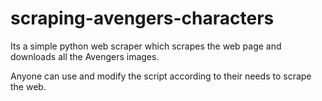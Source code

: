 # scraping-avengers-characters
Its a simple python web scraper which scrapes the web page and downloads all the Avengers images.

Anyone can use and modify the script according to their needs to scrape the web.
